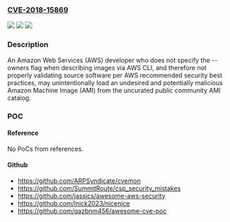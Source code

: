 ### [CVE-2018-15869](https://cve.mitre.org/cgi-bin/cvename.cgi?name=CVE-2018-15869)
![](https://img.shields.io/static/v1?label=Product&message=n%2Fa&color=blue)
![](https://img.shields.io/static/v1?label=Version&message=n%2Fa&color=blue)
![](https://img.shields.io/static/v1?label=Vulnerability&message=n%2Fa&color=brighgreen)

### Description

An Amazon Web Services (AWS) developer who does not specify the --owners flag when describing images via AWS CLI, and therefore not properly validating source software per AWS recommended security best practices, may unintentionally load an undesired and potentially malicious Amazon Machine Image (AMI) from the uncurated public community AMI catalog.

### POC

#### Reference
No PoCs from references.

#### Github
- https://github.com/ARPSyndicate/cvemon
- https://github.com/SummitRoute/csp_security_mistakes
- https://github.com/jassics/awesome-aws-security
- https://github.com/lnick2023/nicenice
- https://github.com/qazbnm456/awesome-cve-poc

